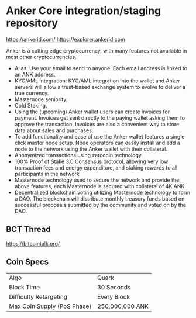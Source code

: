 Anker Core integration/staging repository
=====================================
https://ankerid.com/
https://explorer.ankerid.com

Anker is a cutting edge cryptocurrency, with many features not available in most other cryptocurrencies.
- Alias: Use your email to send to anyone. Each email address is linked to an ANK address.
- KYC/AML integration: KYC/AML integration into the wallet and Anker servers will allow a trust-based exchange system to evolve to deliver a true currency.
- Masternode seniority.
- Cold Staking.
- Using the (upcoming) Anker wallet users can create invoices for payment. Invoices get sent directly to the paying wallet asking them to approve the transaction. Invoices are also a convenient way to store data about sales and purchases.
- To add functionality and ease of use the Anker wallet features a single click master node setup. Node operators can easily install and add a node to the network using the Anker wallet with their collateral. 
- Anonymized transactions using zerocoin technology
- 100% Proof of Stake 3.0 Consensus protocol, allowing very low transaction fees and energy expenditure, and staking rewards to all participants in the network
- Masternode technology used to secure the network and provide the above features, each Masternode is secured with collateral of 4K ANK
- Decentralized blockchain voting utilizing Masternode technology to form a DAO. The blockchain will distribute monthly treasury funds based on successful proposals submitted by the community and voted on by the DAO.


## BCT Thread ##

https://bitcointalk.org/

## Coin Specs ##
<table>
<tr><td>Algo</td><td>Quark</td></tr>
<tr><td>Block Time</td><td>30 Seconds</td></tr>
<tr><td>Difficulty Retargeting</td><td>Every Block</td></tr>
<tr><td>Max Coin Supply (PoS Phase)</td><td>250,000,000 ANK</td></tr>
</table>

